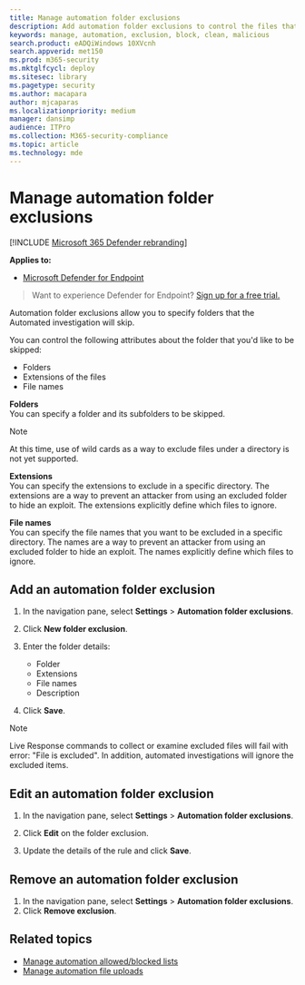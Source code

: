 ```yaml
---
title: Manage automation folder exclusions
description: Add automation folder exclusions to control the files that are excluded from an automated investigation.
keywords: manage, automation, exclusion, block, clean, malicious
search.product: eADQiWindows 10XVcnh
search.appverid: met150
ms.prod: m365-security
ms.mktglfcycl: deploy
ms.sitesec: library
ms.pagetype: security
ms.author: macapara
author: mjcaparas
ms.localizationpriority: medium
manager: dansimp
audience: ITPro
ms.collection: M365-security-compliance
ms.topic: article
ms.technology: mde
---
```


# Manage automation folder exclusions 

[!INCLUDE [Microsoft 365 Defender rebranding](../../includes/microsoft-defender.md)]


**Applies to:**


- [Microsoft Defender for Endpoint](https://go.microsoft.com/fwlink/p/?linkid=2146631)



>Want to experience Defender for Endpoint? [Sign up for a free trial.](https://www.microsoft.com/microsoft-365/windows/microsoft-defender-atp?ocid=docs-wdatp-automationexclusionfolder-abovefoldlink)

Automation folder exclusions allow you to specify folders that the Automated investigation will skip. 

You can control the following attributes about the folder that you'd like to be skipped:
- Folders 
- Extensions of the files
- File names


**Folders**<br>
You can specify a folder and its subfolders to be skipped. 


>[!NOTE]
>At this time, use of wild cards as a way to exclude files under a directory is not yet supported. 


**Extensions**<br>
You can specify the extensions to exclude in a specific directory. The extensions are a way to prevent an attacker from using an excluded folder to hide an exploit. The extensions explicitly define which files to ignore. 

**File names**<br>
You can specify the file names that you want to be excluded in a specific directory. The names are a way to prevent an attacker from using an excluded folder to hide an exploit. The names explicitly define which files to ignore. 



## Add an automation folder exclusion
1. In the navigation pane, select **Settings** > **Automation folder exclusions**.  

2. Click **New folder exclusion**.  

3. Enter the folder details:

    - Folder
    - Extensions
    - File names
    - Description
    

4. Click **Save**.

>[!NOTE]
> Live Response commands to collect or examine excluded files will fail with error: "File is excluded". In addition, automated investigations will ignore the excluded items.

## Edit an automation folder exclusion 
1. In the navigation pane, select **Settings** > **Automation folder exclusions**. 

2. Click **Edit** on the folder exclusion.  

3. Update the details of the rule and click **Save**.

## Remove an automation folder exclusion 
1. In the navigation pane, select **Settings** > **Automation folder exclusions**.  
2. Click **Remove exclusion**. 


## Related topics
- [Manage automation allowed/blocked lists](manage-indicators.md)
- [Manage automation file uploads](manage-automation-file-uploads.md)
